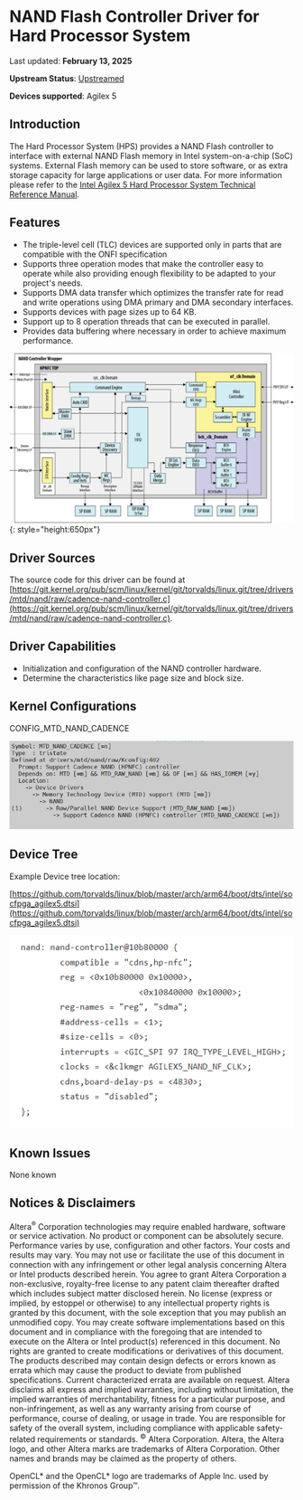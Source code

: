 # **NAND Flash Controller Driver for Hard Processor System**

Last updated: **February 13, 2025** 

**Upstream Status**: [Upstreamed](https://git.kernel.org/pub/scm/linux/kernel/git/torvalds/linux.git/tree/drivers/mtd/nand/raw/cadence-nand-controller.c)

**Devices supported**: Agilex 5

## **Introduction**

The Hard Processor System (HPS) provides a NAND Flash controller to interface with external NAND Flash memory in Intel system-on-a-chip (SoC) systems. External Flash memory can be used to store software, or as extra storage capacity for large applications or user data. For more information please refer to the [Intel Agilex 5 Hard Processor System Technical Reference Manual](https://www.intel.com/content/www/us/en/docs/programmable/814346).

## **Features**

* The triple-level cell (TLC) devices are supported only in parts that are compatible with the ONFI specification
* Supports three operation modes that make the controller easy to operate while also providing enough flexibility to be adapted to your project's needs.
* Supports DMA data transfer which optimizes the transfer rate for read and write operations using DMA primary and DMA secondary interfaces.
* Supports devices with page sizes up to 64 KB.
* Support up to 8 operation threads that can be executed in parallel.
* Provides data buffering where necessary in order to achieve maximum performance.


![nand_block_diagram](images/A5_NANDFC_high_level_block_diagram.png){: style="height:650px"}

## **Driver Sources**

The source code for this driver can be found at [https://git.kernel.org/pub/scm/linux/kernel/git/torvalds/linux.git/tree/drivers/mtd/nand/raw/cadence-nand-controller.c](https://git.kernel.org/pub/scm/linux/kernel/git/torvalds/linux.git/tree/drivers/mtd/nand/raw/cadence-nand-controller.c).



## **Driver Capabilities**

* Initialization and configuration of the NAND controller hardware.
* Determine the characteristics like page size and block size.

## **Kernel Configurations**

CONFIG_MTD_NAND_CADENCE

![nand_config_path](images/nand_config_path.png)

## **Device Tree**

Example Device tree location:

[https://github.com/torvalds/linux/blob/master/arch/arm64/boot/dts/intel/socfpga_agilex5.dtsi](https://github.com/torvalds/linux/blob/master/arch/arm64/boot/dts/intel/socfpga_agilex5.dtsi)

![nand_device_tree](images/nand_device_tree.png)

## **Known Issues**

None known


## Notices & Disclaimers

Altera<sup>&reg;</sup> Corporation technologies may require enabled hardware, software or service activation.
No product or component can be absolutely secure. 
Performance varies by use, configuration and other factors.
Your costs and results may vary. 
You may not use or facilitate the use of this document in connection with any infringement or other legal analysis concerning Altera or Intel products described herein. You agree to grant Altera Corporation a non-exclusive, royalty-free license to any patent claim thereafter drafted which includes subject matter disclosed herein.
No license (express or implied, by estoppel or otherwise) to any intellectual property rights is granted by this document, with the sole exception that you may publish an unmodified copy. You may create software implementations based on this document and in compliance with the foregoing that are intended to execute on the Altera or Intel product(s) referenced in this document. No rights are granted to create modifications or derivatives of this document.
The products described may contain design defects or errors known as errata which may cause the product to deviate from published specifications.  Current characterized errata are available on request.
Altera disclaims all express and implied warranties, including without limitation, the implied warranties of merchantability, fitness for a particular purpose, and non-infringement, as well as any warranty arising from course of performance, course of dealing, or usage in trade.
You are responsible for safety of the overall system, including compliance with applicable safety-related requirements or standards. 
<sup>&copy;</sup> Altera Corporation.  Altera, the Altera logo, and other Altera marks are trademarks of Altera Corporation.  Other names and brands may be claimed as the property of others. 

OpenCL* and the OpenCL* logo are trademarks of Apple Inc. used by permission of the Khronos Group™. 

